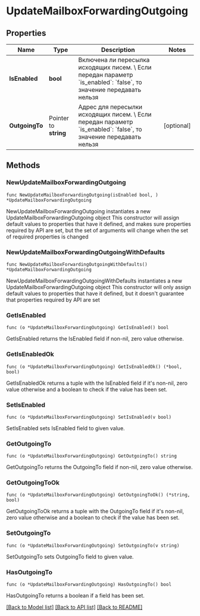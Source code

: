 # UpdateMailboxForwardingOutgoing

## Properties

Name | Type | Description | Notes
------------ | ------------- | ------------- | -------------
**IsEnabled** | **bool** | Включена ли пересылка исходящих писем. \\  Если передан параметр &#x60;is_enabled&#x60;: &#x60;false&#x60;, то значение передавать нельзя | 
**OutgoingTo** | Pointer to **string** | Адрес для пересылки исходящих писем. \\  Если передан параметр &#x60;is_enabled&#x60;: &#x60;false&#x60;, то значение передавать нельзя | [optional] 

## Methods

### NewUpdateMailboxForwardingOutgoing

`func NewUpdateMailboxForwardingOutgoing(isEnabled bool, ) *UpdateMailboxForwardingOutgoing`

NewUpdateMailboxForwardingOutgoing instantiates a new UpdateMailboxForwardingOutgoing object
This constructor will assign default values to properties that have it defined,
and makes sure properties required by API are set, but the set of arguments
will change when the set of required properties is changed

### NewUpdateMailboxForwardingOutgoingWithDefaults

`func NewUpdateMailboxForwardingOutgoingWithDefaults() *UpdateMailboxForwardingOutgoing`

NewUpdateMailboxForwardingOutgoingWithDefaults instantiates a new UpdateMailboxForwardingOutgoing object
This constructor will only assign default values to properties that have it defined,
but it doesn't guarantee that properties required by API are set

### GetIsEnabled

`func (o *UpdateMailboxForwardingOutgoing) GetIsEnabled() bool`

GetIsEnabled returns the IsEnabled field if non-nil, zero value otherwise.

### GetIsEnabledOk

`func (o *UpdateMailboxForwardingOutgoing) GetIsEnabledOk() (*bool, bool)`

GetIsEnabledOk returns a tuple with the IsEnabled field if it's non-nil, zero value otherwise
and a boolean to check if the value has been set.

### SetIsEnabled

`func (o *UpdateMailboxForwardingOutgoing) SetIsEnabled(v bool)`

SetIsEnabled sets IsEnabled field to given value.


### GetOutgoingTo

`func (o *UpdateMailboxForwardingOutgoing) GetOutgoingTo() string`

GetOutgoingTo returns the OutgoingTo field if non-nil, zero value otherwise.

### GetOutgoingToOk

`func (o *UpdateMailboxForwardingOutgoing) GetOutgoingToOk() (*string, bool)`

GetOutgoingToOk returns a tuple with the OutgoingTo field if it's non-nil, zero value otherwise
and a boolean to check if the value has been set.

### SetOutgoingTo

`func (o *UpdateMailboxForwardingOutgoing) SetOutgoingTo(v string)`

SetOutgoingTo sets OutgoingTo field to given value.

### HasOutgoingTo

`func (o *UpdateMailboxForwardingOutgoing) HasOutgoingTo() bool`

HasOutgoingTo returns a boolean if a field has been set.


[[Back to Model list]](../README.md#documentation-for-models) [[Back to API list]](../README.md#documentation-for-api-endpoints) [[Back to README]](../README.md)


